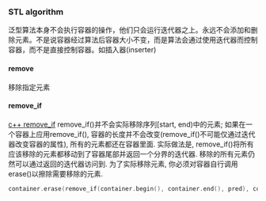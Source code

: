 ### STL algorithm
泛型算法本身不会执行容器的操作，他们只会运行迭代器之上。永远不会添加和删除元素。不是说容器经过算法后容器大小不变，而是算法会通过使用迭代器而控制容器，而不是直接控制容器。如插入器(inserter)

#### remove
移除指定元素

#### remove_if
[c++ remove_if](https://www.cnblogs.com/zhangdongsheng/p/8590221.html)
remove_if()并不会实际移除序列[start, end)中的元素; 如果在一个容器上应用remove_if(), 容器的长度并不会改变(remove_if()不可能仅通过迭代器改变容器的属性), 所有的元素都还在容器里面. 实际做法是, remove_if()将所有应该移除的元素都移动到了容器尾部并返回一个分界的迭代器. 移除的所有元素仍然可以通过返回的迭代器访问到. 为了实际移除元素, 你必须对容器自行调用erase()以擦除需要移除的元素.
```cpp
container.erase(remove_if(container.begin(), container.end(), pred), container.end());
```